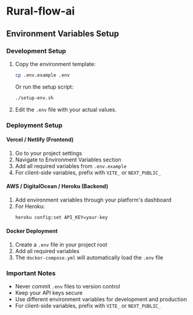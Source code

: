 # Rural-flow-ai

## Environment Variables Setup

### Development Setup
1. Copy the environment template:
   ```bash
   cp .env.example .env
   ```
   Or run the setup script:
   ```bash
   ./setup-env.sh
   ```

2. Edit the `.env` file with your actual values.

### Deployment Setup

#### Vercel / Netlify (Frontend)
1. Go to your project settings
2. Navigate to Environment Variables section
3. Add all required variables from `.env.example`
4. For client-side variables, prefix with `VITE_` or `NEXT_PUBLIC_`

#### AWS / DigitalOcean / Heroku (Backend)
1. Add environment variables through your platform's dashboard
2. For Heroku:
   ```bash
   heroku config:set API_KEY=your-key
   ```

#### Docker Deployment
1. Create a `.env` file in your project root
2. Add all required variables
3. The `docker-compose.yml` will automatically load the `.env` file

### Important Notes
- Never commit `.env` files to version control
- Keep your API keys secure
- Use different environment variables for development and production
- For client-side variables, prefix with `VITE_` or `NEXT_PUBLIC_`

